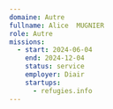 ```yaml
---
domaine: Autre
fullname: Alice  MUGNIER
role: Autre
missions:
  - start: 2024-06-04
    end: 2024-12-04
    status: service
    employer: Diair
    startups:
      - refugies.info
---
```

